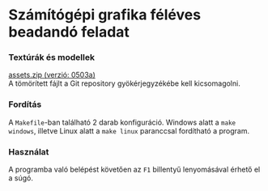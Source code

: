 # Számítógépi grafika féléves beadandó feladat

### Textúrák és modellek

[assets.zip (verzió: 0503a)](https://danielstreba.github.io/grafika/assets.zip)  
A tömörített fájlt a Git repository gyökérjegyzékébe kell kicsomagolni.

### Fordítás

A `Makefile`-ban található 2 darab konfiguráció. Windows alatt a `make windows`, illetve Linux alatt a `make linux` paranccsal fordítható a program.

### Használat

A programba való belépést követően az `F1` billentyű lenyomásával érhető el a súgó.
